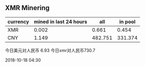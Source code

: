 ## XMR Minering

|currency|mined in last 24 hours|all|in pool|
|---|---|---|---|
|XMR|0.002|0.661|0.454|
|CNY|1.149|482.751|331.374|

今日美元对人民币 6.93	今日xmr对人民币730.7


2018-10-18 04:30